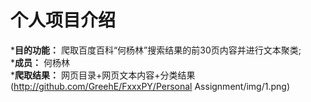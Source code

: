 个人项目介绍
=====
*__目的功能：__ 爬取百度百科“何杨林”搜索结果的前30页内容并进行文本聚类;<br>
*__成员：__ 何杨林 <br>
*__爬取结果：__ 网页目录+网页文本内容+分类结果<br>
(http://github.com/GreehE/FxxxPY/Personal Assignment/img/1.png)
